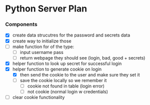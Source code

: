 # Python Server Plan

### Components
- [x] create data strucutres for the password and secrets data
- [x] create way to initialize those
- [ ] make function for of the type:
  - [ ] input username pass
  - [ ] return webpage they should see (login, bad, good + secrets)
- [x] helper function to look up secret for successful login
- [x] helper function to generate cookie on login
  - [x] then send the cookie to the user and make sure they set it
  - [ ] save the cookie locally so we remember it
    - [ ] cookie not found in table (login error)
    - [ ] not cookie (normal login w credentials)
- [ ] clear cookie functionality

